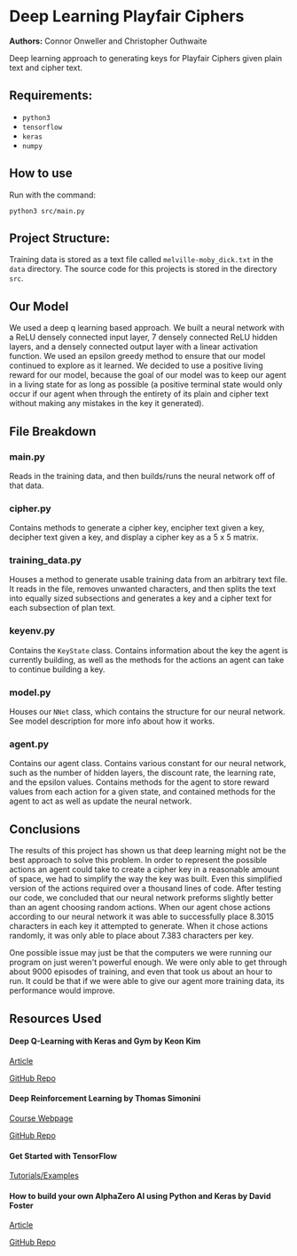 # Deep Learning Playfair Ciphers
**Authors:** Connor Onweller and Christopher Outhwaite

Deep learning approach to generating keys for Playfair Ciphers given plain text
and cipher text.

## Requirements:
* `python3`
* `tensorflow`
* `keras`
* `numpy`

## How to use
Run with the command:
```
python3 src/main.py
```

## Project Structure:
Training data is stored as a text file called `melville-moby_dick.txt` in the
`data` directory. The source code for this projects is stored in the directory
`src`.

## Our Model
We used a deep q learning based approach. We built a neural network with a ReLU
densely connected input layer, 7 densely connected ReLU hidden layers, and a
densely connected output layer with a linear activation function. We used an
epsilon greedy method to ensure that our model continued to explore as it
learned. We decided to use a positive living reward for our model, because the
goal of our model was to keep our agent in a living state for as long as
possible (a positive terminal state would only occur if our agent when through
the entirety of its plain and cipher text without making any mistakes in the
key it generated).

## File Breakdown
### main.py
Reads in the training data, and then builds/runs the neural network
off of that data.

### cipher.py
Contains methods to generate a cipher key, encipher text given a key, decipher
text given a key, and display a cipher key as a 5 x 5 matrix.

### training_data.py
Houses a method to generate usable training data from an arbitrary text file.
It reads in the file, removes unwanted characters, and then splits the text
into equally sized subsections and generates a key and a cipher text for each
subsection of plan text.

### keyenv.py
Contains the `KeyState` class. Contains information about the key the agent is
currently building, as well as the methods for the actions an agent can take to
continue building a key.

### model.py
Houses our `NNet` class, which contains the structure for our neural network. See model description for more info about how it works.

### agent.py
Contains our agent class. Contains various constant for our neural network,
such as the number of hidden layers, the discount rate, the learning rate, and
the epsilon values. Contains methods for the agent to store reward values from
each action for a given state, and contained methods for the agent to act as
well as update the neural network.


## Conclusions
The results of this project has shown us that deep learning might not be the
best approach to solve this problem. In order to represent the possible actions
an agent could take to create a cipher key in a reasonable amount of space, we
had to simplify the way the key was built. Even this simplified version of the
actions required over a thousand lines of code. After testing our code, we
concluded that our neural network preforms slightly better than an agent
choosing random actions. When our agent chose actions according to our neural
network it was able to successfully place 8.3015 characters in each key it
attempted to generate. When it chose actions randomly, it was only able to
place about 7.383 characters per key.

One possible issue may just be that the computers we were running our program
on just weren't powerful enough. We were only able to get through about 9000
episodes of training, and even that took us about an hour to run. It could be
that if we were able to give our agent more training data, its performance
would improve.


## Resources Used
#### Deep Q-Learning with Keras and Gym by Keon Kim
[Article](https://keon.io/deep-q-learning)

[GitHub Repo](https://github.com/keon/deep-q-learning)

#### Deep Reinforcement Learning by Thomas Simonini
[Course Webpage](https://simoninithomas.github.io/Deep_reinforcement_learning_Course/)

[GitHub Repo](https://github.com/simoninithomas/Deep_reinforcement_learning_Course)

#### Get Started with TensorFlow
[Tutorials/Examples](https://www.tensorflow.org/tutorials/)

#### How to build your own AlphaZero AI using Python and Keras by David Foster
[Article](https://medium.com/applied-data-science/how-to-build-your-own-alphazero-ai-using-python-and-keras-7f664945c188)

[GitHub Repo](https://github.com/AppliedDataSciencePartners/DeepReinforcementLearning)
